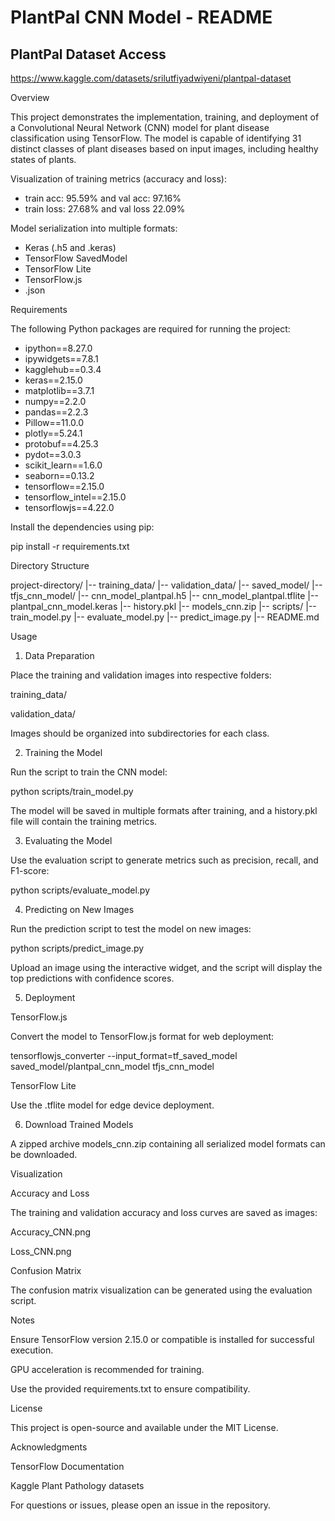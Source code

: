 # PlantPal CNN Model - README
## PlantPal Dataset Access
https://www.kaggle.com/datasets/srilutfiyadwiyeni/plantpal-dataset

Overview

This project demonstrates the implementation, training, and deployment of a Convolutional Neural Network (CNN) model for plant disease classification using TensorFlow. The model is capable of identifying 31 distinct classes of plant diseases based on input images, including healthy states of plants.

Visualization of training metrics (accuracy and loss):
- train acc: 95.59% and val acc: 97.16%
- train loss: 27.68% and val loss 22.09%

Model serialization into multiple formats:
- Keras (.h5 and .keras)
- TensorFlow SavedModel
- TensorFlow Lite
- TensorFlow.js
- .json

Requirements

The following Python packages are required for running the project:
- ipython==8.27.0
- ipywidgets==7.8.1
- kagglehub==0.3.4
- keras==2.15.0
- matplotlib==3.7.1
- numpy==2.2.0
- pandas==2.2.3
- Pillow==11.0.0
- plotly==5.24.1
- protobuf==4.25.3
- pydot==3.0.3
- scikit_learn==1.6.0
- seaborn==0.13.2
- tensorflow==2.15.0
- tensorflow_intel==2.15.0
- tensorflowjs==4.22.0

Install the dependencies using pip:

pip install -r requirements.txt

Directory Structure

project-directory/
|-- training_data/
|-- validation_data/
|-- saved_model/
|-- tfjs_cnn_model/
|-- cnn_model_plantpal.h5
|-- cnn_model_plantpal.tflite
|-- plantpal_cnn_model.keras
|-- history.pkl
|-- models_cnn.zip
|-- scripts/
    |-- train_model.py
    |-- evaluate_model.py
    |-- predict_image.py
|-- README.md

Usage

1. Data Preparation

Place the training and validation images into respective folders:

training_data/

validation_data/

Images should be organized into subdirectories for each class.


2. Training the Model

Run the script to train the CNN model:

python scripts/train_model.py

The model will be saved in multiple formats after training, and a history.pkl file will contain the training metrics.

3. Evaluating the Model

Use the evaluation script to generate metrics such as precision, recall, and F1-score:

python scripts/evaluate_model.py

4. Predicting on New Images

Run the prediction script to test the model on new images:

python scripts/predict_image.py

Upload an image using the interactive widget, and the script will display the top predictions with confidence scores.

5. Deployment

TensorFlow.js

Convert the model to TensorFlow.js format for web deployment:

tensorflowjs_converter --input_format=tf_saved_model saved_model/plantpal_cnn_model tfjs_cnn_model

TensorFlow Lite

Use the .tflite model for edge device deployment.

6. Download Trained Models

A zipped archive models_cnn.zip containing all serialized model formats can be downloaded.

Visualization

Accuracy and Loss

The training and validation accuracy and loss curves are saved as images:

Accuracy_CNN.png

Loss_CNN.png

Confusion Matrix

The confusion matrix visualization can be generated using the evaluation script.

Notes

Ensure TensorFlow version 2.15.0 or compatible is installed for successful execution.

GPU acceleration is recommended for training.

Use the provided requirements.txt to ensure compatibility.

License

This project is open-source and available under the MIT License.

Acknowledgments

TensorFlow Documentation

Kaggle Plant Pathology datasets

For questions or issues, please open an issue in the repository.

